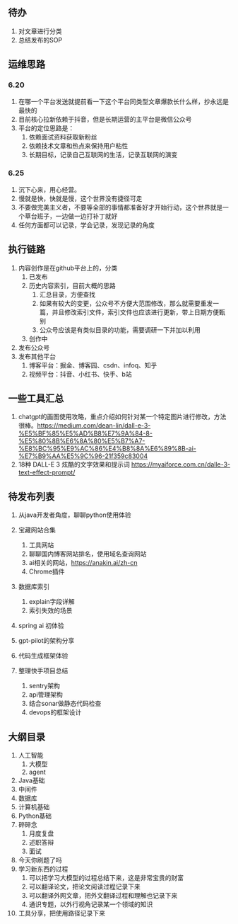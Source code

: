 ## 待办

1. 对文章进行分类
2. 总结发布的SOP



## 运维思路

### 6.20

1. 在哪一个平台发送就提前看一下这个平台同类型文章爆款长什么样，抄永远是最快的
2. 目前核心拉新依赖于抖音，但是长期运营的主平台是微信公众号
3. 平台的定位思路是：
   1. 依赖面试资料获取新粉丝
   2. 依赖技术文章和热点来保持用户粘性
   3. 长期目标，记录自己互联网的生活，记录互联网的演变



### 6.25

1. 沉下心来，用心经营。
2. 慢就是快，快就是慢，这个世界没有捷径可走
3. 不要做完美主义者，不要等全部的事情都准备好才开始行动，这个世界就是一个草台班子，一边做一边打补丁就好
4. 任何方面都可以记录，学会记录，发现记录的角度



## 执行链路

1. 内容创作是在github平台上的，分类
   1. 已发布
   2. 历史内容索引，目前大概的思路
      1. 汇总目录，方便查找
      2. 如果有较大的变更，公众号不方便大范围修改，那么就需要重发一篇，并且修改索引文件，索引文件也应该进行更新，带上日期方便甄别
      3. 公众号应该是有类似目录的功能，需要调研一下并加以利用
   3. 创作中
2. 发布公众号
3. 发布其他平台
   1. 博客平台：掘金、博客园、csdn、infoq、知乎
   2. 视频平台：抖音、小红书、快手、b站



## 一些工具汇总

1. chatgpt的画图使用攻略，重点介绍如何针对某一个特定图片进行修改，方法很棒。https://medium.com/dean-lin/dall-e-3-%E5%BF%85%E5%AD%B8%E7%9A%84-8-%E5%80%8B%E6%8A%80%E5%B7%A7-%E8%BC%95%E9%AC%86%E4%B8%8A%E6%89%8B-ai-%E7%B9%AA%E5%9C%96-21f359c83004
1. 18种 DALL-E 3 炫酷的文字效果和提示词 https://myaiforce.com.cn/dalle-3-text-effect-prompt/



## 待发布列表

1. 从java开发者角度，聊聊python使用体验
2. 宝藏网站合集
   1. 工具网站
   2. 聊聊国内博客网站排名，使用域名查询网站
   3. ai相关的网站，https://anakin.ai/zh-cn
   4. Chrome插件

3. 数据库索引
   1. explain字段详解
   2. 索引失效的场景
4. spring ai 初体验
5. gpt-pilot的架构分享
6. 代码生成框架体验
7. 整理快手项目总结
   1. sentry架构
   2. api管理架构
   3. 结合sonar做静态代码检查
   4. devops的框架设计



## 大纲目录

1. 人工智能
   1. 大模型
   2. agent
2. Java基础
3. 中间件
4. 数据库
5. 计算机基础
6. Python基础
7. 碎碎念
   1. 月度复盘
   2. 述职答辩
   3. 面试
8. 今天你刷题了吗
9. 学习新东西的过程
   1. 可以把学习大模型的过程总结下来，这是非常宝贵的财富
   1. 可以翻译论文，把论文阅读过程记录下来
   1. 可以翻译外网文章，把外文翻译过程和理解也记录下来
   1. 通识专题，以外行视角记录某一个领域的知识
10. 工具分享，把使用路径记录下来